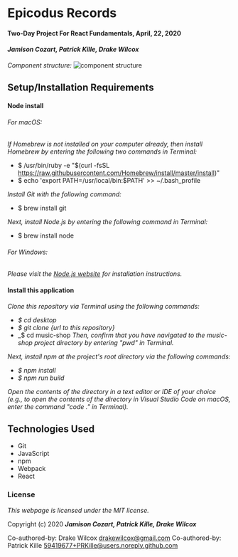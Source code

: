 # Epicodus Records

#### Two-Day Project For React Fundamentals, April, 22, 2020

#### _**Jamison Cozart, Patrick Kille, Drake Wilcox**_

_Component structure:_
![component structure](/)

## Setup/Installation Requirements

#### Node install

###### For macOS:
_If Homebrew is not installed on your computer already, then install Homebrew by entering the following two commands in Terminal:_
* $ /usr/bin/ruby -e "$(curl -fsSL https://raw.githubusercontent.com/Homebrew/install/master/install)"
* $ echo 'export PATH=/usr/local/bin:$PATH' >> ~/.bash_profile

_Install Git with the following command:_
* $ brew install git

_Next, install Node.js by entering the following command in Terminal:_
* $ brew install node

###### For Windows:
_Please visit the [Node.js website](https://nodejs.org/en/download/) for installation instructions._

#### Install this application

_Clone this repository via Terminal using the following commands:_
* _$ cd desktop_
* _$ git clone {url to this repository}_
* _$ cd music-shop
_Then, confirm that you have navigated to the music-shop project directory by entering "pwd" in Terminal._

_Next, install npm at the project's root directory via the following commands:_
* _$ npm install_
* _$ npm run build_

_Open the contents of the directory in a text editor or IDE of your choice (e.g., to open the contents of the directory in Visual Studio Code on macOS, enter the command "code ." in Terminal)._

## Technologies Used

* Git
* JavaScript
* npm
* Webpack
* React

### License

*This webpage is licensed under the MIT license.*

Copyright (c) 2020 **_Jamison Cozart, Patrick Kille, Drake Wilcox_**




Co-authored-by: Drake Wilcox <drakewilcox@gmail.com>
Co-authored-by: Patrick Kille <59419677+PRKille@users.noreply.github.com>
